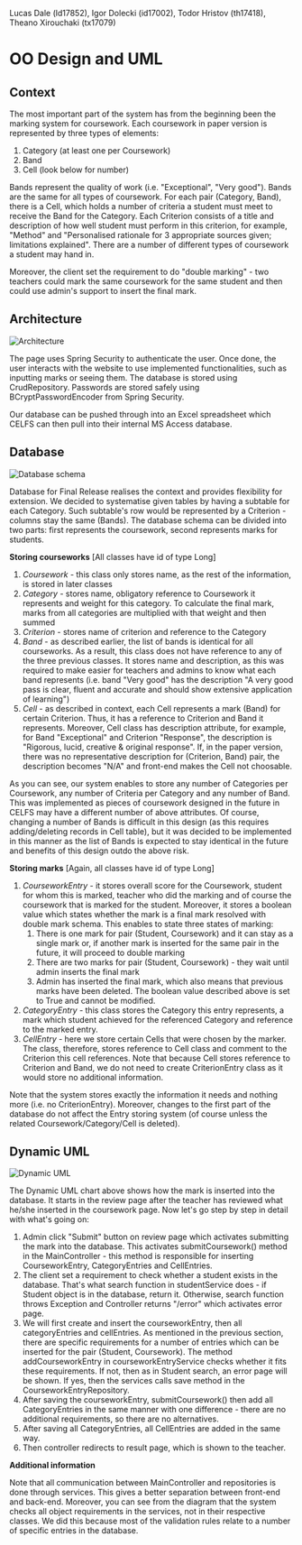 Lucas Dale (ld17852), Igor Dolecki (id17002), Todor Hristov (th17418), Theano Xirouchaki (tx17079)

OO Design and UML
=================
Context
-------

The most important part of the system has from the beginning been the marking system for coursework. Each coursework in paper version is represented by three types of elements:
1. Category (at least one per Coursework)
1. Band
1. Cell (look below for number)

Bands represent the quality of work (i.e. "Exceptional", "Very good"). Bands are the same for all types of coursework. For each pair (Category, Band), there is a Cell, which holds a number of criteria a student must meet to receive the Band for the Category. Each Criterion consists of a title and description of how well student must perform in this criterion, for example, "Method" and "Personalised rationale for 3 appropriate sources given; limitations explained". There are a number of different types of coursework a student may hand in.

Moreover, the client set the requirement to do "double marking" - two teachers could mark the same coursework for the same student and then could use admin's support to insert the final mark.

Architecture
------------

![Architecture](/Files/Documents/FINAL_PORTFOLIO/architectureDiagram.png)

The page uses Spring Security to authenticate the user. Once done, the user interacts with the website to use implemented functionalities, such as inputting marks or seeing them. The database is stored using CrudRepository. Passwords are stored safely using BCryptPasswordEncoder from Spring Security.

Our database can be pushed through into an Excel spreadsheet which CELFS can then pull into their internal
MS Access database.

Database
--------

![Database schema](/Files/Documents/FINAL_PORTFOLIO/Final_database_UML.png)

Database for Final Release realises the context and provides flexibility for extension. We decided to systematise given tables by having a subtable for each Category. Such subtable's row would be represented by a Criterion - columns stay the same (Bands). The database schema can be divided into two parts: first represents the coursework, second represents marks for students.

**Storing courseworks**
[All classes have id of type Long]
1. *Coursework* - this class only stores name, as the rest of the information, is stored in later classes
1. *Category* - stores name, obligatory reference to Coursework it represents and weight for this category. To calculate the final mark, marks from all categories are multiplied with that weight and then summed
1. *Criterion* - stores name of criterion and reference to the Category
1. *Band* - as described earlier, the list of bands is identical for all courseworks. As a result, this class does not have reference to any of the three previous classes. It stores name and description, as this was required to make easier for teachers and admins to know what each band represents (i.e. band "Very good" has the description "A very good pass is clear, fluent and accurate and should show extensive application of learning")
1. *Cell* - as described in context, each Cell represents a mark (Band) for certain Criterion. Thus, it has a reference to Criterion and Band it represents. Moreover, Cell class has description attribute, for example, for Band "Exceptional" and Criterion "Response", the description is "Rigorous, lucid, creative & original response". If, in the paper version, there was no representative description for (Criterion, Band) pair, the description becomes "N/A" and front-end makes the Cell not choosable.

As you can see, our system enables to store any number of Categories per Coursework, any number of Criteria per Category and any number of Band. This was implemented as pieces of coursework designed in the future in CELFS may have a different number of above attributes. Of course, changing a number of Bands is difficult in this design (as this requires adding/deleting records in Cell table), but it was decided to be implemented in this manner as the list of Bands is expected to stay identical in the future and benefits of this design outdo the above risk.

**Storing marks**
[Again, all classes have id of type Long]
1. *CourseworkEntry* - it stores overall score for the Coursework, student for whom this is marked, teacher who did the marking and of course the coursework that is marked for the student. Moreover, it stores a boolean value which states whether the mark is a final mark resolved with double mark schema. This enables to state three states of marking:
    1. There is one mark for pair (Student, Coursework) and it can stay as a single mark or, if another mark is inserted for the same pair in the future, it will proceed to double marking
    1. There are two marks for pair (Student, Coursework) - they wait until admin inserts the final mark
    1. Admin has inserted the final mark, which also means that previous marks have been deleted. The boolean value described above is set to True and cannot be modified.
1. *CategoryEntry* - this class stores the Category this entry represents, a mark which student achieved for the referenced Category and reference to the marked entry.
1. *CellEntry* - here we store certain Cells that were chosen by the marker. The class, therefore, stores reference to Cell class and comment to the Criterion this cell references. Note that because Cell stores reference to Criterion and Band, we do not need to create CriterionEntry class as it would store no additional information.

Note that the system stores exactly the information it needs and nothing more (i.e. no CriterionEntry). Moreover, changes to the first part of the database do not affect the Entry storing system (of course unless the related Coursework/Category/Cell is deleted).

Dynamic UML
-----------

![Dynamic UML](/Files/Documents/FINAL_PORTFOLIO/Dynamic_UML.png)

The Dynamic UML chart above shows how the mark is inserted into the database. It starts in the review page after the teacher has reviewed what he/she inserted in the coursework page. Now let's go step by step in detail with what's going on:
1. Admin click "Submit" button on review page which activates submitting the mark into the database. This activates submitCoursework() method in the MainController - this method is responsible for inserting CourseworkEntry, CategoryEntries and CellEntries.
1. The client set a requirement to check whether a student exists in the database. That's what search function in studentService does - if Student object is in the database, return it. Otherwise, search function throws Exception and Controller returns "/error" which activates error page.
1. We will first create and insert the courseworkEntry, then all categoryEntries and cellEntries. As mentioned in the previous section, there are specific requirements for a number of entries which can be inserted for the pair (Student, Coursework). The method addCourseworkEntry in courseworkEntryService checks whether it fits these requirements. If not, then as in Student search, an error page will be shown. If yes, then the services calls save method in the CourseworkEntryRepository.
1. After saving the courseworkEntry, submitCoursework() then add all CategoryEntries in the same manner with one difference - there are no additional requirements, so there are no alternatives.
1. After saving all CategoryEntries, all CellEntries are added in the same way.
1. Then controller redirects to result page, which is shown to the teacher.

**Additional information**

Note that all communication between MainController and repositories is done through services. This gives a better separation between front-end and back-end. Moreover, you can see from the diagram that the system checks all object requirements in the services, not in their respective classes. We did this because most of the validation rules relate to a number of specific entries in the database.
